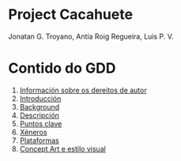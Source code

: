 # Project Cacahuete

Jonatan G. Troyano,
Antía Roig Regueira,
Luis P. V.

# Contido do GDD
1. [Información sobre os dereitos de autor](1_Copyright%20Information.md)
2. [Introducción](2_Introducion.md)
3. [Background](3_Background.md)
4. [Descripción](4_Descripcion.md)
5. [Puntos clave](5_Puntos_Clave.md)
6. [Xéneros](6_Xeneros.md)
7. [Plataformas](7_Plataformas.md)
8. [Concept Art e estilo visual](8_arte.md)
